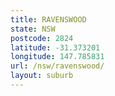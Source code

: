 ```yaml
---
title: RAVENSWOOD
state: NSW
postcode: 2824
latitude: -31.373201
longitude: 147.785831
url: /nsw/ravenswood/
layout: suburb
---
```

